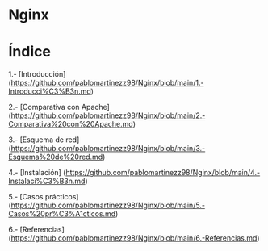 # Nginx

# Índice

1.- [Introducción] (https://github.com/pablomartinezz98/Nginx/blob/main/1.-Introducci%C3%B3n.md)

2.- [Comparativa con Apache] (https://github.com/pablomartinezz98/Nginx/blob/main/2.-Comparativa%20con%20Apache.md)

3.- [Esquema de red] (https://github.com/pablomartinezz98/Nginx/blob/main/3.-Esquema%20de%20red.md)

4.- [Instalación] (https://github.com/pablomartinezz98/Nginx/blob/main/4.-Instalaci%C3%B3n.md)

5.- [Casos prácticos] (https://github.com/pablomartinezz98/Nginx/blob/main/5.-Casos%20pr%C3%A1cticos.md)

6.- [Referencias] (https://github.com/pablomartinezz98/Nginx/blob/main/6.-Referencias.md)
